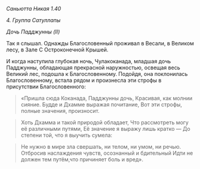 *Саньютта Никая 1\.40*

*4\. Группа Сатуллапы*

*Дочь Падджунны \(II\)*

Так я слышал\. Однажды Благословенный проживал в Весали, в Великом лесу, в Зале С Остроконечной Крышей\.

И когда наступила глубокая ночь, Чулакоканада, младшая дочь Падджунны, обладающая прекрасной наружностью, освещая весь Великий лес, подошла к Благословенному\. Подойдя, она поклонилась Благословенному, встала рядом и произнесла эти строфы в присутствии Благословенного:

> «Пришла сюда Коканада, Падджунны дочь,
> Красивая, как молнии сияние\.
> Будде и Дхамме выражая почитание,
> Вот эти строфы, полные значения, произносит\.

> Хоть Дхамма и такой природой обладает,
> Что рассмотреть могу её различными путями,
> Её значение я выражу лишь кратко —
> До степени той, что я выучить сумела:

> Не нужно в мире зла свершать,
> ни телом, ни умом, ни речью\.
> Отбросив наслаждения чувств, осознанный и бдительный
> Идти не должен тем путём,что причиняет боль и вред»\.
